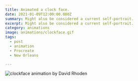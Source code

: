 ```yaml
---
title: Animated a clock face.
date: 2021-01-09T12:00:00.000Z
summary: Might also be considered a current self-portrait.
excerpt: Might also be considered a current self-portrait.
category: animations
image: animations/clockface.gif
tags:
  - post
  - animation
  - Procreate
  - New Orleans

---
```


![clockface animation by David Rhoden](/static/img/animations/clockface.gif "clockface animation by David Rhoden")